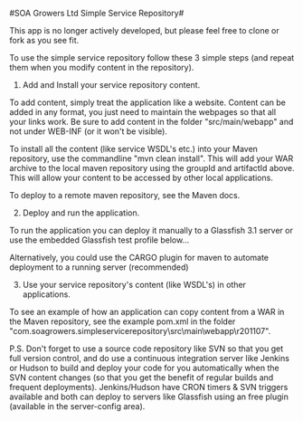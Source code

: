 #SOA Growers Ltd Simple Service Repository#

This app is no longer actively developed, but please feel free to clone or fork as you see fit.

To use the simple service repository follow these 3 simple steps (and repeat them when you modify content in the repository). 

1. Add and Install your service repository content.

To add content, simply treat the application like a website. Content can be added in any format, you just need to maintain the webpages so that all your links work. Be sure to add content in the folder "src/main/webapp" and not under WEB-INF (or it won't be visible). 

To install all the content (like service WSDL's etc.) into your Maven repository, use the commandline "mvn clean install". This will add your WAR archive to the local maven repository using the groupId and artifactId above. This will allow your content to be accessed by other local applications.

To deploy to a remote maven repository, see the Maven docs.

2. Deploy and run the application.

To run the application you can deploy it manually to a Glassfish 3.1 server or use the embedded Glassfish test profile below...

Alternatively, you could use the CARGO plugin for maven to automate deployment to a running server (recommended)

3. Use your service repository's content (like WSDL's) in other applications.

To see an example of how an application can copy content from a WAR in the Maven repository, see the example pom.xml in the folder "com.soagrowers.simpleservicerepository\src\main\webapp\r201107".



P.S. Don't forget to use a source code repository like SVN so that you get full version control, and do use a continuous integration server like Jenkins or Hudson to build and deploy your code for you automatically when the SVN content changes (so that you get the benefit	of regular builds and frequent deployments). Jenkins/Hudson have CRON timers & SVN triggers available and both can deploy to servers like Glassfish using an free plugin (available in the server-config area).